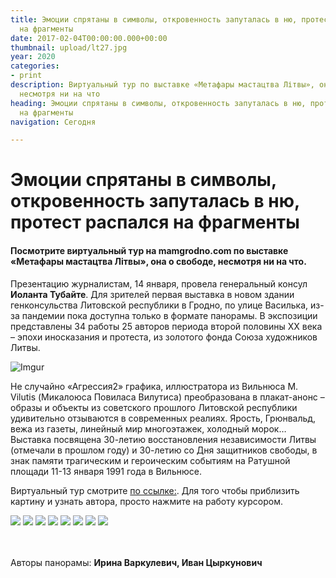 ```yaml
---
title: Эмоции спрятаны в символы, откровенность запуталась в ню, протест распался
  на фрагменты
date: 2017-02-04T00:00:00.000+00:00
thumbnail: upload/lt27.jpg
year: 2020
categories:
- print
description: Виртуальный тур по выставке «Метафары мастацтва Літвы», она о свободе,
  несмотря ни на что
heading: Эмоции спрятаны в символы, откровенность запуталась в ню, протест распался
  на фрагменты
navigation: Сегодня

---
```

# Эмоции спрятаны в символы, откровенность запуталась в ню, протест распался на фрагменты

#### Посмотрите виртуальный тур на mamgrodno.com по выставке «Метафары мастацтва Літвы», она о свободе, несмотря ни на что.

Презентацию журналистам, 14 января, провела генеральный консул **Иоланта Тубайте**. Для зрителей первая выставка в новом здании генконсульства Литовской республики в Гродно, по улице Василька, из-за пандемии пока доступна только в формате панорамы. В экспозиции представлены 34 работы 25 авторов периода второй половины XX века – эпохи иносказания и протеста, из золотого фонда Союза художников Литвы.

![Imgur](https://i.imgur.com/5NhrUcc.jpg)

Не случайно «Агрессия2» графика, иллюстратора из Вильнюса M. Vilutis (Микалоюса Повиласа Вилутиса) преобразована в плакат-анонс – образы и объекты из советского прошлого Литовской республики удивительно отзываются в современных реалиях. Ярость, Грюнвальд, вежа из газеты, линейный мир многоэтажек, холодный морок… Выставка посвящена 30-летию восстановления независимости Литвы (отмечали в прошлом году) и 30-летию со Дня защитников свободы, в знак памяти трагическим и героическим событиям на Ратушной площади 11-13 января 1991 года в Вильнюсе.

Виртуальный тур смотрите [по ссылке:](http://hi360v.com/v-tours/ltc_exh/). Для того чтобы приблизить картину и узнать автора, просто нажмите на работу курсором.

<div class="gallery3">
<!-- Смените gallery2 на gallery3 или gallery4, цифра определяет количество картинок в одном ряду -->
<img src="https://i.imgur.com/f6KrL9b.jpeg">
<img src="https://i.imgur.com/4xnxF2C.jpeg">
<img src="https://i.imgur.com/7OE5oVH.jpeg">
<img src="https://i.imgur.com/Byp9zan.jpeg">
<img src="https://i.imgur.com/4w4qu9r.jpeg">
<img src="https://i.imgur.com/ZcTxbLb.jpeg">
<img src="https://i.imgur.com/x1rZnCW.jpeg">
<img src="https://i.imgur.com/OPxhpOV.jpeg">
</div>

\
\
Авторы панорамы: **Ирина Варкулевич, Иван Цыркунович**
